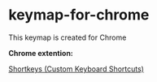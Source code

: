 # keymap-for-chrome
This keymap is created for Chrome

**Chrome extention:**

[Shortkeys (Custom Keyboard Shortcuts)](https://chrome.google.com/webstore/detail/shortkeys-custom-keyboard/logpjaacgmcbpdkdchjiaagddngobkck)
